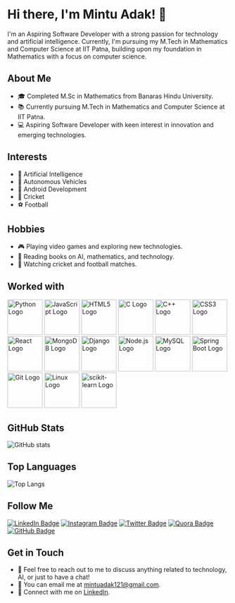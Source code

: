 # Hi there, I'm Mintu Adak! 👋

I'm an Aspiring Software Developer with a strong passion for technology and artificial intelligence. Currently, I'm pursuing my M.Tech in Mathematics and Computer Science at IIT Patna, building upon my foundation in Mathematics with a focus on computer science.


## About Me

- 🎓 Completed M.Sc in Mathematics from Banaras Hindu University.
- 📚 Currently pursuing M.Tech in Mathematics and Computer Science at IIT Patna.
- 💻 Aspiring Software Developer with keen interest in innovation and emerging technologies.

## Interests

- 🤖 Artificial Intelligence
- 🚗 Autonomous Vehicles
- 📱 Android Development
- 🏏 Cricket
- ⚽ Football

## Hobbies

- 🎮 Playing video games and exploring new technologies.
- 📖 Reading books on AI, mathematics, and technology.
- 🎥 Watching cricket and football matches.

## Worked with

<!DOCTYPE html>
<html lang="en">
<head>
  <meta charset="UTF-8">
  <meta name="viewport" content="width=device-width, initial-scale=1.0">
</head>
<body>
  <div class="logo-container">
    <img src="https://upload.wikimedia.org/wikipedia/commons/c/c3/Python-logo-notext.svg" alt="Python Logo" class="logo" width="80">
    <img src="https://upload.wikimedia.org/wikipedia/commons/6/6a/JavaScript-logo.png" alt="JavaScript Logo" class="logo" width="80">
    <img src="https://upload.wikimedia.org/wikipedia/commons/6/61/HTML5_logo_and_wordmark.svg" alt="HTML5 Logo" class="logo" width="80">
    <img src="https://upload.wikimedia.org/wikipedia/commons/1/19/C_Logo.png" alt="C Logo" class="logo" width="80">
    <img src="https://upload.wikimedia.org/wikipedia/commons/1/18/ISO_C%2B%2B_Logo.svg" alt="C++ Logo" class="logo" width="80">
    <img src="https://upload.wikimedia.org/wikipedia/commons/d/d5/CSS3_logo_and_wordmark.svg" alt="CSS3 Logo" class="logo" width="80">
    <img src="https://upload.wikimedia.org/wikipedia/commons/a/a7/React-icon.svg" alt="React Logo" class="logo" width="80">
    <img src="https://upload.wikimedia.org/wikipedia/commons/9/93/MongoDB_Logo.svg" alt="MongoDB Logo" class="logo" width="80">
    <img src="https://upload.wikimedia.org/wikipedia/commons/7/75/Django_logo.svg" alt="Django Logo" class="logo" width="80">
    <img src="https://upload.wikimedia.org/wikipedia/commons/d/d9/Node.js_logo.svg" alt="Node.js Logo" class="logo" width="80">
    <img src="https://upload.wikimedia.org/wikipedia/en/d/dd/MySQL_logo.svg" alt="MySQL Logo" class="logo" width="80">
    <img src="https://upload.wikimedia.org/wikipedia/commons/4/44/Spring_Framework_Logo_2018.svg" alt="Spring Boot Logo" class="logo" width="80">
    <img src="https://upload.wikimedia.org/wikipedia/commons/3/3f/Git_icon.svg" alt="Git Logo" class="logo" width="80">
    <img src="https://upload.wikimedia.org/wikipedia/commons/3/35/Tux.svg" alt="Linux Logo" class="logo" width="80">
    <img src="https://upload.wikimedia.org/wikipedia/commons/0/05/Scikit_learn_logo_small.svg" alt="scikit-learn Logo" class="logo" width="80">
  </div>
</body>
</html>

## GitHub Stats

![GitHub stats](https://github-readme-stats.vercel.app/api?username=cyrus0001&show_icons=true&theme=radical&hide_border=true&bg_color=000000&text_color=ffffff&icon_color=ff69b4)

## Top Languages

![Top Langs](https://github-readme-stats.vercel.app/api/top-langs/?username=cyrus0001&layout=compact&theme=radical&hide_border=true&bg_color=000000&text_color=ffffff)


## Follow Me

[![LinkedIn Badge](https://img.shields.io/badge/-Mintu_Adak-blue?style=flat-square&logo=Linkedin&logoColor=white)](https://www.linkedin.com/in/mintu-adak)
[![Instagram Badge](https://img.shields.io/badge/-mintu_adak-purple?style=flat-square&logo=Instagram&logoColor=white)](https://www.instagram.com/min_tu_007/)
[![Twitter Badge](https://img.shields.io/badge/-mintu_adak-1DA1F2?style=flat-square&logo=Twitter&logoColor=white)](https://twitter.com/MINTUADAK1)
[![Quora Badge](https://img.shields.io/badge/-Mintu_Adak-red?style=flat-square&logo=Quora&logoColor=white)](https://www.quora.com/profile/Mintu-Adak-5)
[![GitHub Badge](https://img.shields.io/badge/-mintuadak-black?style=flat-square&logo=GitHub&logoColor=white)](https://github.com/cyrus0001/)

## Get in Touch

- 💬 Feel free to reach out to me to discuss anything related to technology, AI, or just to have a chat!
- 📧 You can email me at mintuadak121@gmail.com.
- 🔗 Connect with me on [LinkedIn](https://www.linkedin.com/in/mintu-adak).
